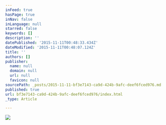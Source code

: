 ```yaml
---
inFeed: true
hasPage: true
inNav: false
inLanguage: null
starred: false
keywords: []
description: ''
datePublished: '2015-11-11T00:48:33.434Z'
dateModified: '2015-11-11T00:48:07.124Z'
title: ''
authors: []
publisher:
  name: null
  domain: null
  url: null
  favicon: null
sourcePath: _posts/2015-11-11-bf3e7143-ca9d-424b-9afc-deef6fced976.md
published: true
url: bf3e7143-ca9d-424b-9afc-deef6fced976/index.html
_type: Article

---
```

![](https://the-grid-user-content.s3-us-west-2.amazonaws.com/c93d66ce-4927-49c7-a0e5-e2189cbb5353.jpg)